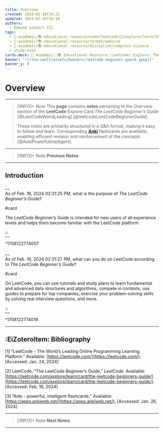 ```yaml
---
title: Overview
created: 2024-02-16T14:21
updated: 2024-02-16T16:18
authors:
  - Edmund Leibert III
tags:
  - 🔴-academic/📚-educational-resource/name/leetcode/🔖/explore/learn/the-leetcode-beginners-guide/overview
  - 🔴-academic/📚-educational-resource/format/website
  - 🔴-academic/📚-educational-resource/discipline/computer-science
  - study-note
cards-deck: 🔴 Academic::📚 Educational Resource::LeetCode::Explore::The LeetCode Beginner's Guide::Overview
banner: "![[the-vault/assets/banners/leetcode-beginner-guard.jpeg]]"
banner_y: 0
---
```


# Overview

---

> [!INFO]+ Note 
> This **page** contains **notes** pertaining to the _Overview_ section of the **LeetCode** Explore Card *The LeetCode Beginner’s Guide* [@LeetCodeWorldLeading] [@leetcodeLeetCodeBeginnerGuide].
> 
> These notes are primarily structured in a Q&A format, making it easy to follow and learn. Corresponding [**Anki**](https://apps.ankiweb.net/) flashcards are available, enabling efficient revision and reinforcement of the concepts [@AnkiPowerfulIntelligent].

---

> [!INFO]+ Note
> **Previous Notes**:
> 

---

## Introduction

﹇<br>
As of Feb. 16, 2024 02:31:25 PM, what is the purpose of *The LeetCode Beginner’s Guide*?

#card 

*The LeetCode Beginner’s Guide* is intended for new users of all experience levels and helps them become familiar with the LeetCode platform.

⌂
<br>﹈<br>^1708122774007

﹇<br>
As of Feb. 16, 2024 02:31:27 PM, what can you do on LeetCode according to *The LeetCode Beginner’s Guide*?

#card 

On LeetCode, you can use tutorials and study plans to learn fundamental and advanced data structures and algorithms, compete in contests, use guides to prepare for top companies, exercise your problem-solving skills by solving real interview questions, and more.

⌂
<br>﹈<br>^1708122774019


---

## :EiZoteroItem: Bibliography

\[1\]
“LeetCode - The World’s Leading Online Programming Learning Platform.” Available: [https://leetcode.com/](https://leetcode.com/). [Accessed: Jan. 24, 2024]

\[2\]
LeetCode, “The LeetCode Beginner’s Guide,” _LeetCode_. Available: [https://leetcode.com/explore/learn/card/the-leetcode-beginners-guide/](https://leetcode.com/explore/learn/card/the-leetcode-beginners-guide/). [Accessed: Feb. 16, 2024]

\[3\]
“Anki - powerful, intelligent flashcards.” Available: [https://apps.ankiweb.net/](https://apps.ankiweb.net/). [Accessed: Jan. 26, 2024]

---

> [!INFO]+ Note
> **Next Notes**:
> 

---

